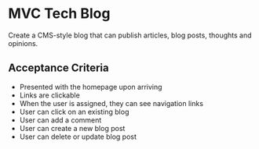 # MVC Tech Blog
Create a CMS-style blog that can publish articles, blog posts, thoughts and opinions.

## Acceptance Criteria
* Presented with the homepage upon arriving
* Links are clickable
* When the user is assigned, they can see navigation links
* User can click on an existing blog
* User can add a comment
* User can create a new blog post
* User can delete or update blog post